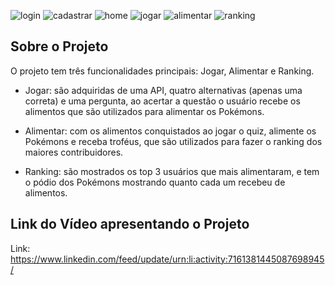 ![login](https://github.com/GranFireball/Alimentador_Pokemon/assets/61765704/ac978c61-dba3-4d66-920b-18c1ff3aa5dd)
![cadastrar](https://github.com/GranFireball/Alimentador_Pokemon/assets/61765704/af56a55c-94ab-44c7-967f-131b403cdd5c)
![home](https://github.com/GranFireball/Alimentador_Pokemon/assets/61765704/d9cbd503-a588-4eea-907c-dc5ec61b899c)
![jogar](https://github.com/GranFireball/Alimentador_Pokemon/assets/61765704/21dfe9fd-ac53-44da-bc6f-ed590fb75425)
![alimentar](https://github.com/GranFireball/Alimentador_Pokemon/assets/61765704/3179bf12-7c3a-4f3f-a4d6-1fbbf6e30515)
![ranking](https://github.com/GranFireball/Alimentador_Pokemon/assets/61765704/70149e1f-bfbf-4afd-b132-d1916816524d)

## Sobre o Projeto

O projeto tem três funcionalidades principais: Jogar, Alimentar e Ranking.

- Jogar: são adquiridas de uma API, quatro alternativas (apenas uma correta) e uma pergunta, ao acertar a questão o usuário recebe os alimentos que são utilizados para alimentar os Pokémons.

- Alimentar: com os alimentos conquistados ao jogar o quiz, alimente os Pokémons e receba troféus, que são utilizados para fazer o ranking dos maiores contribuidores.

- Ranking: são mostrados os top 3 usuários que mais alimentaram, e tem o pódio dos Pokémons mostrando quanto cada um recebeu de alimentos.

## Link do Vídeo apresentando o Projeto

Link: https://www.linkedin.com/feed/update/urn:li:activity:7161381445087698945/
